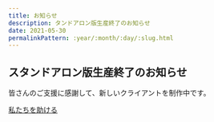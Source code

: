 ```yaml
---
title: お知らせ
description: タンドアロン版生産終了のお知らせ
date: 2021-05-30
permalinkPattern: :year/:month/:day/:slug.html
---
```


## スタンドアロン版生産終了のお知らせ

皆さんのご支援に感謝して、新しいクライアントを制作中です。

[私たちを助ける](https://yuanshen.site/juanzhu/juanzhu.html)
